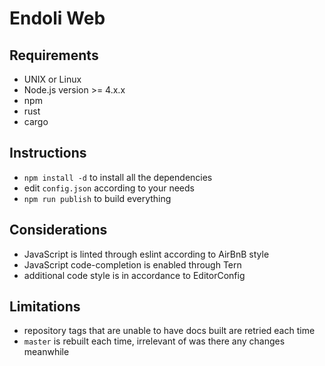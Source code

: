 # Endoli Web

## Requirements

- UNIX or Linux
- Node.js version >= 4.x.x
- npm
- rust
- cargo

## Instructions

- `npm install -d` to install all the dependencies
- edit `config.json` according to your needs
- `npm run publish` to build everything

## Considerations

- JavaScript is linted through eslint according to AirBnB style
- JavaScript code-completion is enabled through Tern
- additional code style is in accordance to EditorConfig

## Limitations
- repository tags that are unable to have docs built are retried each time
- `master` is rebuilt each time, irrelevant of was there any changes meanwhile
